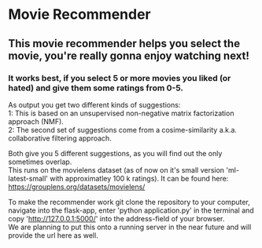 # Movie Recommender

## This movie recommender helps you select the movie, you're really gonna enjoy watching next!
### It works best, if you select 5 or more movies you liked (or hated) and give them some ratings from 0-5.

As output you get two different kinds of suggestions: \
  1: This is based on an unsupervised non-negative matrix factorization approach (NMF). \
  2: The second set of suggestions come from a cosime-similarity a.k.a. collaborative filtering approach.

Both give you 5 different suggestions, as you will find out the only sometimes overlap.
\
This runs on the movielens dataset (as of now on it's small version 'ml-latest-small' with approximatley 100 k ratings). It can be found here:
https://grouplens.org/datasets/movielens/

To make the recommender work git clone the repository to your computer, navigate into the flask-app, enter 'python application.py' in the terminal and copy 'http://127.0.0.1:5000/' into the address-field of your browser. \
We are planning to put this onto a running server in the near future and will provide the url here as well.
